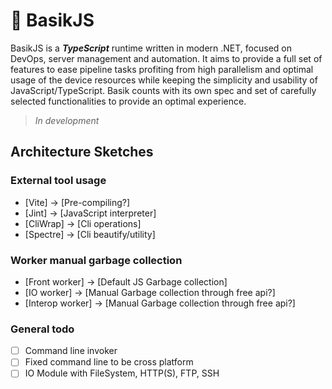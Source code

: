 # 🏹 BasikJS

BasikJS is a ***TypeScript*** runtime written in modern .NET, focused on DevOps, server management and automation. It aims to provide a full set of features to ease pipeline tasks profiting from high parallelism and optimal usage of the device resources while keeping the simplicity and usability of JavaScript/TypeScript. Basik counts with its own spec and set of carefully selected functionalities to provide an optimal experience.

> *In development*

## Architecture Sketches

### External tool usage

- [Vite] -> [Pre-compiling?]
- [Jint] -> [JavaScript interpreter]
- [CliWrap] -> [Cli operations]
- [Spectre] -> [Cli beautify/utility]

### Worker manual garbage collection

- [Front worker] -> [Default JS Garbage collection]
- [IO worker] -> [Manual Garbage collection through free api?]
- [Interop worker] -> [Manual Garbage collection through free api?]

### General todo

- [ ] Command line invoker
- [ ] Fixed command line to be cross platform
- [ ] IO Module with FileSystem, HTTP(S), FTP, SSH
